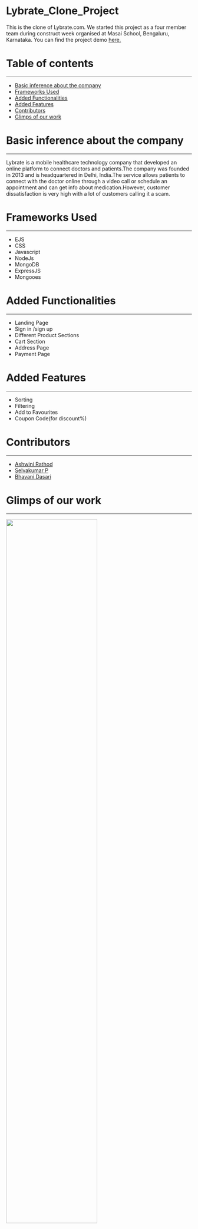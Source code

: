 # Lybrate_Clone_Project
This is the clone of Lybrate.com. We started this project as a four member team during construct week organised at Masai School, Bengaluru, Karnataka. You can find the project demo <a href="https://selva658.github.io/Lybrate_Clone_Project/">here.</a>
<h1>Table of contents</h1>
<hr>
<ul>
  <a href="#lybrate"><li>Basic inference about the company</li></a>
  <a href="#tech"><li>Frameworks Used</li></a>
  <a href="#fun"><li>Added Functionalities</li></a>
  <a href="#feat"><li>Added Features</li></a>
  <a href="#con"><li>Contributors</li></a>
  <a href="#glimps"><li>Glimps of our work</li></a>
</ul>
<div id="pantaloons">
  <h1>Basic inference about the company</h1>
  <hr>
Lybrate is a mobile healthcare technology company that developed an online platform to connect doctors and patients.The company was founded in 2013 and is headquartered in Delhi, India.The service allows patients to connect with the doctor online through a video call or schedule an appointment and can get info about medication.However, customer dissatisfaction is very high with a lot of customers calling it a scam.
  <div>
  <div id="tech">
  <h1>Frameworks Used</h1>
  <hr>
  <ul>
    <li>EJS</li>
    <li>CSS</li>
    <li>Javascript</li>
    <li>NodeJs</li>
    <li>MongoDB</li>
    <li>ExpressJS</li>
    <li>Mongooes</li>
  </ul>
  </div>
  <div id="fun">
  <h1>Added Functionalities</h1>
  <hr>
  <ul>
    <li>Landing Page</li>
    <li>Sign in /sign up</li>
    <li>Different Product Sections</li>
    <li>Cart Section</li>
    <li>Address Page</li>
    <li>Payment Page</li>
  </ul>
  </div>
  <div id="feat">
  <h1>Added Features</h1>
  <hr>
  <ul>
    <li>Sorting</li>
    <li>Filtering</li>
    <li>Add to Favourites</li>
    <li>Coupon Code(for discount%)</li>
  </ul>
  </div>
  <div id="con">
    <h1>Contributors</h1>
    <hr>
    <ul>
     <a href="https://github.com/rathodashwini990"><li>Ashwini Rathod</li></a>
     <a href="https://github.com/selva658"><li>Selvakumar P</li></a>
     <a href="https://github.com/BHAVANI-DASARI"><li>Bhavani Dasari</li></a>
    </ul>
    </div>
  <div id="glimps">
  <h1>Glimps of our work</h1>
  <hr>
  <div>
  <img style="width:70%" src="https://miro.medium.com/max/627/1*0P1G8ZaVoc2qnrbMamL33Q.png"/>
    <img style="width:70%" src="https://miro.medium.com/max/627/1*1d3JyBnzmdCt-yP96gYgKA.png"/>
    <img style="width:70%" src="https://miro.medium.com/max/1223/1*MGcGR-CJQoHvj9-4TVsQDQ.png"/>
    <img style="width:70%" src="https://miro.medium.com/max/1223/1*HTD5Hn2NJwhbPRXk6uZD3Q.png"/>
     <img style="width:70%" src="https://miro.medium.com/max/1223/1*k7vz0f3-XUCcCuHIE3ZF8A.png"/>
     <img style="width:70%" src="https://miro.medium.com/max/627/1*wP99hzLI89hid-bCx6k0BA.png"/>
    <img style="width:70%" src="https://miro.medium.com/max/627/1*015e8j7QrbQ-EihdRhmS6Q.png"/>
  </div>
</div>
